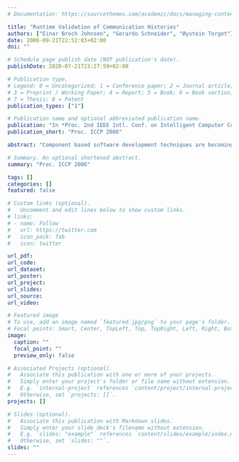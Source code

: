 ```yaml
---
# Documentation: https://sourcethemes.com/academic/docs/managing-content/

title: "Runtime Validation of Communication Histories"
authors: ["Einar Broch Johnsen", "Gerardo Schneider", "Øystein Torget"]
date: 2006-09-21T22:52:03+02:00
doi: ""

# Schedule page publish date (NOT publication's date).
publishDate: 2020-07-21T23:27:59+02:00

# Publication type.
# Legend: 0 = Uncategorized; 1 = Conference paper; 2 = Journal article;
# 3 = Preprint / Working Paper; 4 = Report; 5 = Book; 6 = Book section;
# 7 = Thesis; 8 = Patent
publication_types: ["1"]

# Publication name and optional abbreviated publication name.
publication: "In *Proc. 2nd IEEE Intl. Conf. on Intelligent Computer Communication and Processing (ICCP 2006).* U.T. Press, 2006."
publication_short: "Proc. ICCP 2006"

abstract: "Component based software development techniques are becoming  increasingly  popular,  as  they  improve  the  software development process through component reuse. However  component  based  development poses  a  challenge  to software verification:  How can we  assert the  correctness of a black-box component without having access to the internal logic of its implementation?  In this paper, we propose an approach to this challenge by validating a component’s communication history with respect to a specification of its observable behaviour using runtime verification techniques.  For this purpose we present a simple specification language for describing component behaviour in terms of communication protocols, a language extension to support error  handling  at  the  communication  level,  and  a  prototype tool to monitor components and assert that they satisfy their protocol specification at runtime. The prototype is implemented for Java components, supports multithreaded access to the monitored components, and is demonstrated on two examples."

# Summary. An optional shortened abstract.
summary: "Proc. ICCP 2006"

tags: []
categories: []
featured: false

# Custom links (optional).
#   Uncomment and edit lines below to show custom links.
# links:
# - name: Follow
#   url: https://twitter.com
#   icon_pack: fab
#   icon: twitter

url_pdf:
url_code:
url_dataset:
url_poster:
url_project:
url_slides:
url_source:
url_video:

# Featured image
# To use, add an image named `featured.jpg/png` to your page's folder. 
# Focal points: Smart, Center, TopLeft, Top, TopRight, Left, Right, BottomLeft, Bottom, BottomRight.
image:
  caption: ""
  focal_point: ""
  preview_only: false

# Associated Projects (optional).
#   Associate this publication with one or more of your projects.
#   Simply enter your project's folder or file name without extension.
#   E.g. `internal-project` references `content/project/internal-project/index.md`.
#   Otherwise, set `projects: []`.
projects: []

# Slides (optional).
#   Associate this publication with Markdown slides.
#   Simply enter your slide deck's filename without extension.
#   E.g. `slides: "example"` references `content/slides/example/index.md`.
#   Otherwise, set `slides: ""`.
slides: ""
---
```

